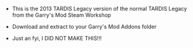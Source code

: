 - This is the 2013 TARDIS Legacy version of the normal TARDIS Legacy from the Garry's Mod Steam Workshop

- Download and extract to your Garry's Mod Addons folder

- Just an fyi, I DID NOT MAKE THIS!!!
